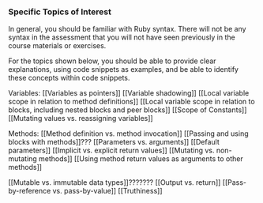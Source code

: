 ### **Specific Topics of Interest**
In general, you should be familiar with Ruby syntax. There will not be any syntax in the assessment that you will not have seen previously in the course materials or exercises.

For the topics shown below, you should be able to provide clear explanations, using code snippets as examples, and be able to identify these concepts within code snippets.

Variables:
	[[Variables as pointers]]
	[[Variable shadowing]]
	[[Local variable scope in relation to method definitions]]
	[[Local variable scope in relation to blocks, including nested blocks and peer blocks]]
	[[Scope of Constants]]
	[[Mutating values vs. reassigning variables]]

Methods:
	[[Method definition vs. method invocation]]
	[[Passing and using blocks with methods]]???
	[[Parameters vs. arguments]]
	[[Default parameters]]
	[[Implicit vs. explicit return values]]
	[[Mutating vs. non-mutating methods]]
	[[Using method return values as arguments to other methods]]

[[Mutable vs. immutable data types]]???????
[[Output vs. return]]
[[Pass-by-reference vs. pass-by-value]]
[[Truthiness]]
